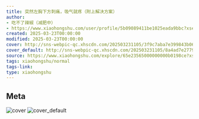 ```yaml
---
title: 突然左胸下方刺痛，吸气就疼（附上解决方案）
author:
- 吃不了辣椒（减肥中）
- https://www.xiaohongshu.com/user/profile/5b09089411be1025eada9bbc?xsec_token=undefined
created: 2025-03-23T00:00:00
modified: 2025-03-23T00:00:00
cover: http://sns-webpic-qc.xhscdn.com/202503231105/3f9c7aba7e399843b069afda2c962dca/1040g2sg30vqj8cmulq004a5ls24996tsjnvsaig!nc_n_webp_prv_1
cover_default: http://sns-webpic-qc.xhscdn.com/202503231105/8a4ad7e27796192cf26a55adea3956aa/1040g2sg30vqj8cmulq004a5ls24996tsjnvsaig!nc_n_webp_mw_1
source: https://www.xiaohongshu.com/explore/65e23565000000000b0198ce?xsec_token=ABfWfSiNkeNTtvdJBtNU91XbpXFCqUNIhPTFk2dDcpieE=
tags: xiaohongshu/normal
tags-link:
type: xiaohongshu
---
```


## Meta

![cover](http://sns-webpic-qc.xhscdn.com/202503231105/3f9c7aba7e399843b069afda2c962dca/1040g2sg30vqj8cmulq004a5ls24996tsjnvsaig!nc_n_webp_prv_1)
![cover_default](http://sns-webpic-qc.xhscdn.com/202503231105/8a4ad7e27796192cf26a55adea3956aa/1040g2sg30vqj8cmulq004a5ls24996tsjnvsaig!nc_n_webp_mw_1)
